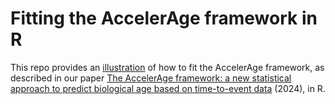 # Fitting the AccelerAge framework in R

This repo provides an [illustration](AccelerAge-framework-illustration.md) of how to fit the AccelerAge framework, as described in our paper [The AccelerAge framework: a new statistical approach to predict biological age based on time-to-event data](https://link.springer.com/article/10.1007/s10654-024-01114-8) (2024), in R. 
